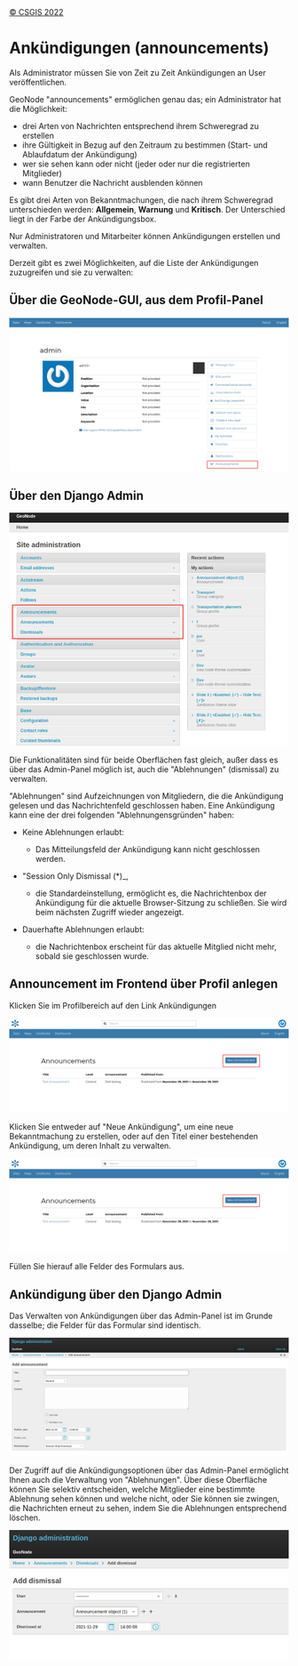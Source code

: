 <!-- the Menu -->
<link rel="stylesheet" media="all" href="../styles.css" />
<div id="logo"><a href="https://csgis.de">© CSGIS 2022</a></div>
<div id="menu"></div>
<div id="jumpMenu"></div>
<script src="../menu.js"></script>
<script src="../jumpmenu.js"></script>
<!-- the Menu -->


# Ankündigungen (announcements)

Als Administrator müssen Sie von Zeit zu Zeit Ankündigungen an User veröffentlichen.

GeoNode "announcements" ermöglichen genau das; ein Administrator hat die Möglichkeit:

- drei Arten von Nachrichten entsprechend ihrem Schweregrad zu erstellen
- ihre Gültigkeit in Bezug auf den Zeitraum zu bestimmen (Start- und Ablaufdatum der Ankündigung)
- wer sie sehen kann oder nicht (jeder oder nur die registrierten Mitglieder) 
- wann Benutzer die Nachricht ausblenden können

Es gibt drei Arten von Bekanntmachungen, die nach ihrem Schweregrad unterschieden werden: **Allgemein**, **Warnung** und **Kritisch**. Der Unterschied liegt in der Farbe der Ankündigungsbox.

Nur Administratoren und Mitarbeiter können Ankündigungen erstellen und verwalten.

Derzeit gibt es zwei Möglichkeiten, auf die Liste der Ankündigungen zuzugreifen und sie zu verwalten:

## Über die GeoNode-GUI, aus dem Profil-Panel

![Ankündigungen im Frontend verwalten](images/admin-announcments-005.png)

## Über den Django Admin

![Ankündigungen im Django Admin verwalten](images/admin-announcments-006.png)


Die Funktionalitäten sind für beide Oberflächen fast gleich, außer dass es über das Admin-Panel möglich ist, auch die "Ablehnungen" (dismissal) zu verwalten.

"Ablehnungen" sind Aufzeichnungen von Mitgliedern, die die Ankündigung gelesen und das Nachrichtenfeld geschlossen haben. Eine Ankündigung kann eine der drei folgenden "Ablehnungensgründen" haben:

- Keine Ablehnungen erlaubt: 
  - Das Mitteilungsfeld der Ankündigung kann nicht geschlossen werden.

- "Session Only Dismissal (*)_,
  - die Standardeinstellung, ermöglicht es, die Nachrichtenbox der Ankündigung für die aktuelle Browser-Sitzung zu schließen. Sie wird beim nächsten Zugriff wieder angezeigt.

- Dauerhafte Ablehnungen erlaubt:   
  - die Nachrichtenbox erscheint für das aktuelle Mitglied nicht mehr, sobald sie geschlossen wurde.

## Announcement im Frontend über Profil anlegen

Klicken Sie im Profilbereich auf den Link Ankündigungen


![Announcement im Frontend](images/admin-announcments-007.png)


Klicken Sie entweder auf "Neue Ankündigung", um eine neue Bekanntmachung zu erstellen, oder auf den Titel einer bestehenden Ankündigung, um deren Inhalt zu verwalten.

![Ankündigung anlegen](images/admin-announcments-007.png)

Füllen Sie hierauf alle Felder des Formulars aus.

## Ankündigung über den Django Admin

Das Verwalten von Ankündigungen über das Admin-Panel ist im Grunde dasselbe; die Felder für das Formular sind identisch.

![Ankündigung im Django Admin](images/admin-announcments-009.png)

Der Zugriff auf die Ankündigungsoptionen über das Admin-Panel ermöglicht Ihnen auch die Verwaltung von "Ablehnungen". Über diese Oberfläche können Sie selektiv entscheiden, welche Mitglieder eine bestimmte Ablehnung sehen können und welche nicht, oder Sie können sie zwingen, die Nachrichten erneut zu sehen, indem Sie die Ablehnungen entsprechend löschen.

![Django Ablehnungen verwalten](images/admin-announcments-010.png)